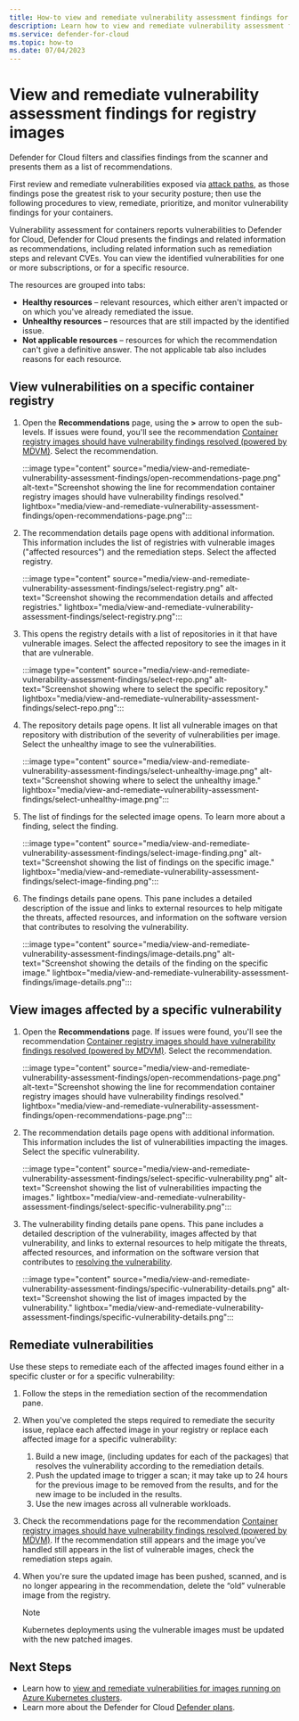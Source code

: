 ```yaml
---
title: How-to view and remediate vulnerability assessment findings for registry images 
description: Learn how to view and remediate vulnerability assessment findings for registry images 
ms.service: defender-for-cloud
ms.topic: how-to
ms.date: 07/04/2023
---
```


# View and remediate vulnerability assessment findings for registry images

Defender for Cloud filters and classifies findings from the scanner and presents them as a list of recommendations. 

First review and remediate vulnerabilities exposed via [attack paths](how-to-manage-attack-path.md), as those findings pose the greatest risk to your security posture; then use the following procedures to view, remediate, prioritize, and monitor vulnerability findings for your containers.

Vulnerability assessment for containers reports vulnerabilities to Defender for Cloud, Defender for Cloud presents the findings and related information as recommendations, including related information such as remediation steps and relevant CVEs. You can view the identified vulnerabilities for one or more subscriptions, or for a specific resource.

The resources are grouped into tabs:  

- **Healthy resources** – relevant resources, which either aren't impacted or on which you've already remediated the issue.  
- **Unhealthy resources** – resources that are still impacted by the identified issue.  
- **Not applicable resources** – resources for which the recommendation can't give a definitive answer. The not applicable tab also includes reasons for each resource.  


## View vulnerabilities on a specific container registry 

1. Open the **Recommendations** page, using the **>** arrow to open the sub-levels. If issues were found, you'll see the recommendation [Container registry images should have vulnerability findings resolved (powered by MDVM)](https://portal.azure.com/#blade/Microsoft_Azure_Security/RecommendationsBlade/assessmentKey/c0b7cfc6-3172-465a-b378-53c7ff2cc0d5). Select the recommendation.

    :::image type="content" source="media/view-and-remediate-vulnerability-assessment-findings/open-recommendations-page.png" alt-text="Screenshot showing the line for recommendation container registry images should have vulnerability findings resolved." lightbox="media/view-and-remediate-vulnerability-assessment-findings/open-recommendations-page.png"::: 

1. The recommendation details page opens with additional information. This information includes the list of registries with vulnerable images ("affected resources") and the remediation steps. Select the affected registry.

    :::image type="content" source="media/view-and-remediate-vulnerability-assessment-findings/select-registry.png" alt-text="Screenshot showing the recommendation details and affected registries." lightbox="media/view-and-remediate-vulnerability-assessment-findings/select-registry.png":::

1. This opens the registry details with a list of repositories in it that have vulnerable images. Select the affected repository to see the images in it that are vulnerable. 

    :::image type="content" source="media/view-and-remediate-vulnerability-assessment-findings/select-repo.png" alt-text="Screenshot showing where to select the specific repository." lightbox="media/view-and-remediate-vulnerability-assessment-findings/select-repo.png":::

1. The repository details page opens. It list all vulnerable images on that repository with distribution of the severity of vulnerabilities per image. Select the unhealthy image to see the vulnerabilities. 

    :::image type="content" source="media/view-and-remediate-vulnerability-assessment-findings/select-unhealthy-image.png" alt-text="Screenshot showing where to select the unhealthy image." lightbox="media/view-and-remediate-vulnerability-assessment-findings/select-unhealthy-image.png"::: 
    
1. The list of findings for the selected image opens. To learn more about a finding, select the finding.

    :::image type="content" source="media/view-and-remediate-vulnerability-assessment-findings/select-image-finding.png" alt-text="Screenshot showing the list of findings on the specific image." lightbox="media/view-and-remediate-vulnerability-assessment-findings/select-image-finding.png":::

1. The findings details pane opens. This pane includes a detailed description of the issue and links to external resources to help mitigate the threats, affected resources, and information on the software version that contributes to resolving the vulnerability.  

    :::image type="content" source="media/view-and-remediate-vulnerability-assessment-findings/image-details.png" alt-text="Screenshot showing the details of the finding on the specific image." lightbox="media/view-and-remediate-vulnerability-assessment-findings/image-details.png":::

## View images affected by a specific vulnerability

1. Open the **Recommendations** page. If issues were found, you'll see the recommendation [Container registry images should have vulnerability findings resolved (powered by MDVM)](https://portal.azure.com/#blade/Microsoft_Azure_Security/RecommendationsBlade/assessmentKey/c0b7cfc6-3172-465a-b378-53c7ff2cc0d5). Select the recommendation.

    :::image type="content" source="media/view-and-remediate-vulnerability-assessment-findings/open-recommendations-page.png" alt-text="Screenshot showing the line for recommendation container registry images should have vulnerability findings resolved." lightbox="media/view-and-remediate-vulnerability-assessment-findings/open-recommendations-page.png"::: 

1. The recommendation details page opens with additional information. This information includes the list of vulnerabilities impacting the images. Select the specific vulnerability.

    :::image type="content" source="media/view-and-remediate-vulnerability-assessment-findings/select-specific-vulnerability.png" alt-text="Screenshot showing the list of vulnerabilities impacting the images." lightbox="media/view-and-remediate-vulnerability-assessment-findings/select-specific-vulnerability.png"::: 

1. The vulnerability finding details pane opens. This pane includes a detailed description of the vulnerability, images affected by that vulnerability, and links to external resources to help mitigate the threats, affected resources, and information on the software version that contributes to [resolving the vulnerability](#remediate-vulnerabilities).

    :::image type="content" source="media/view-and-remediate-vulnerability-assessment-findings/specific-vulnerability-details.png" alt-text="Screenshot showing the list of images impacted by the vulnerability." lightbox="media/view-and-remediate-vulnerability-assessment-findings/specific-vulnerability-details.png":::

## Remediate vulnerabilities

Use these steps to remediate each of the affected images found either in a specific cluster or for a specific vulnerability:

1. Follow the steps in the remediation section of the recommendation pane. 
1. When you've completed the steps required to remediate the security issue, replace each affected image in your registry or replace each affected image for a specific vulnerability: 
    1. Build a new image, (including updates for each of the packages) that resolves the vulnerability according to the remediation details.
    1. Push the updated image to trigger a scan; it may take up to 24 hours for the previous image to be removed from the results, and for the new image to be included in the results.
    1. Use the new images across all vulnerable workloads.

1. Check the recommendations page for the recommendation [Container registry images should have vulnerability findings resolved (powered by MDVM)](https://portal.azure.com/#blade/Microsoft_Azure_Security/RecommendationsBlade/assessmentKey/c0b7cfc6-3172-465a-b378-53c7ff2cc0d5). 
If the recommendation still appears and the image you've handled still appears in the list of vulnerable images, check the remediation steps again. 
1. When you're sure the updated image has been pushed, scanned, and is no longer appearing in the recommendation, delete the “old” vulnerable image from the registry. 

    > [!NOTE]
    > Kubernetes deployments using the vulnerable images must be updated with the new patched images. 

## Next Steps 

- Learn how to [view and remediate vulnerabilities for images running on Azure Kubernetes clusters](view-and-remediate-vulnerabilities-for-images-running-on-aks.md).
- Learn more about the Defender for Cloud [Defender plans](defender-for-cloud-introduction.md#protect-cloud-workloads).
